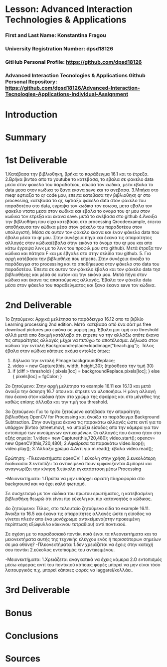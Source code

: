 # Lesson: Advanced Interaction Technologies & Applications

### First and Last Name: Konstantina Fragou
### University Registration Number: dpsd18126
### GitHub Personal Profile: https://github.com/dpsd18126
### Advanced Interaction Tecnologies & Applications Github Personal Repository: https://github.com/dpsd18126/Advanced-Interaction-Tecnologies-Applications-Individual-Assignment

# Introduction


# Summary


# 1st Deliverable
1.Κατέβασα την βιβλιοθηκη, βρήκα το παράδειγμα 16.1 και το έτρεξα.
2.Βρήκα βιντεο απο το youtube το κατεβασα, το εβαλα σε φακελο data μέσα στον φακελο του παραδοτεου, εσωσα τον κωδικα, μετα εβαλα το data μεσα στον κωδικα το ξανα εκανα save και το ανεβασα.
3.Μπήκα στο meqr εφτιαξα το qr code μου, επειτα κατεβασα την βιβλιοθηκη qr στο processing, κατεβασα το qr, εφτιαξα φακελο data στον φάκελο του παραδοτέου στο data, εγραψα τον κωδικα τον εσωσα, μετα εβαλα τον φακελο ντατα μεσα στον κωδικα και εβαλα το ονομα του qr μου στον κωδικα τον ετρεξα και εκανα save. μετά το ανέβασα στο github
4.Άνοιξα την βιβλιοθήκη που είχα κατεβάσει στο processing Qrcodeexample, έπειτα αποθήκευσα τον κώδικα μέσα στον φάκελο του παραδοτέου στον υπολογιστή. Μέσα σε αυτον τον φάκελο έκανα και έναν φάκελο data που έβαλα μέσα το qr μου. Στην συνέχεια πήγα και έκανα τις απαραίτητες αλλαγές στον κώδικα(έβαλα στην εικόνα το όνομα του qr μου και απο κάτω έγραψα λινκ με το λινκ του προφιλ μου στο github). Μετά έτρεξα τον κώδικα και πάτησα F και με έβγαλε στο στην σελίδα του github. 
5. Για αρχή κατέβασα την βιβλιοθήκη που έπρεπε. Στην συνέχεια άνοιξα το παράδειγμα στο processing και το αποθήκευσα στον φάκελο στο data του παραδοτέου. Έπειτα σε αυτον τον φάκελο έβαλα και τον φάκελο data τησ βιβλιοθήκης και μέσα σε αυτον και την εικόνα μου. Μετά πήγα στον κώδικα και έκανα τις απαιτούμενες αλλαγές. Έβαλα τον φάκελο data μέσα στον φάκελο του παραδείγματος και ξανα έκανα save τον κώδικα. 



# 2nd Deliverable
1o ζητούμενο:
Αρχικά μελέτησα το παράδειγμα 16.12 απο το βιβλίο Learning processing 2nd edition. Μετά κατέβασα από ένα σάιτ με free download pictures μια εικόνα σε μορφή  jpg. Έβαλα μια τιμή στο threshold αλλά μετά απο δοκιμή κατάλαβα ότι έπρεπε να την αλλάξω οπότε έκανα τις απαραίτητες αλλαγές μέχρι να πετύχω το αποτέλεσμα. 
Δήλωσα στον κώδικα την εντολή Backgroundreplace=loadimage("beach.jpg");.
Τέλος έβαλα στον κώδικα κάποιες ακόμα εντολές όπως:
1) Δήλωσα την εντολή PImage backgroundReplace;
2)  video = new Capture(this, width, height,30); (πρόσθεσα την τιμή 30)
3) if (diff > threshold) {
         pixels[loc] = backgroundReplace.pixels[loc];
      } else {
        pixels[loc] = fgColor;
      }




2ο ζητούμενο:
Στην αρχή μελέτησα το example 16.11 και 16.13 και μετά άνοιξα την άσκηση 16.7 όπου και έπρεπε να υλοποιήσω. Η μόνη αλλαγή που έκανα στον κώδικα ήταν στο χρώμα της σφαίρας και στο μέγεθος της καθώς επίσης άλλαξα και την τιμή του threshold.






3o ζητούμενο:
Για το τρίτο ζητούμενο κατέβασα την απαραίτητη βιβλιοθήκη OpenCV for Processing και άνοιξα το παράδειγμα Background Subtraction. Στην συνέχεια έκανα τις παρακάτω αλλαγές ώστε αντί για το υπάρχον βίντεο (street.mov), να υπάρξει είσοδος απο την κάμερα για τον εντοπισμό των κινούμενων αντικειμένων. 
Οι αλλαγές που έκανα ήταν στα εξής σημεία:
1.video= new Capture(this,720,480);
  video.start();
  opencv= new OpenCV(this,720,480);
2.Αφαίρεσα τα παρακάτω 
  video.loop();
  video.play();
3.'Αλλαξα χρώμα 
4.Αντί για m.read(); έβαλα  video.read();


Ερώτηση:
-Πλεονεκτήματα openCV:
1.εύκολη στην χρήση
2.ευκολότερη διαδικασία
3.εντοπίζει τα αντικείμενα πουν εμφανίζονται
4.μπορεί και αναγνωρίζει την κίνηση
5.εύκολη εγκατάσταση μέσω Processing

-Μειονεκτήματα:
1.Πρέπει να μην υπάρχει αρκετή πληροφορία στο background και να έχει καλό φωτισμό.

Σε συσχετισμό με τον κώδικα του πρώτου ερωτήματος, η κατεβασμένη βιβλιοθήκη θεωρώ ότι είναι πιο εύκολη και πιο κατανοητός ο κώδικας.




4ο ζητούμενο:
Τέλος, στο τελευταίο ζητούμενο είδα το example 16.11. Άνοιξα το 16.5 και έκανα τις απαραίτητες αλλαγές ώστε η είσοδος να γίνεται πλεόν απο ένα μονόχρωμο αντικείμενο(στην προκειμένη περίπτωση εξώφυλλο κόκκινου τετραδίου) αντί ποντικιού.

Σε σχέση με το παραδοσιακό ποντίκι ποιά έιναι τα πλεονεκτήματα και τα μειονεκτήματα αυτής της τεχνικής ελέγχου ενός ή περισσότερων σημείων σε μια οθόνη?
-Πλεονεκτήματα:
1.δεν χρειάζεται να έχεις στην κατοχή σου ποντίκι
2.εύκολος εντοπισμός του αντικειμένου.

-Μειονεκτήματα:
1.Χρειάζεται αναγκατικά να έχεις κάμερα
2.Ο εντοπισμός μέσω κάμερας αντί του ποντικιού κάποιες φορές μπορεί να μην είναι τόσο λειτουργικός π.χ. μπορεί κάποιες φορές να laggarei/κολλάει.



# 3rd Deliverable 



# Bonus 


# Conclusions


# Sources
